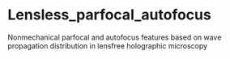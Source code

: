 # Lensless_parfocal_autofocus
Nonmechanical parfocal and autofocus features based on wave propagation distribution in lensfree holographic microscopy
